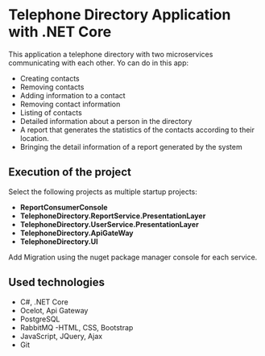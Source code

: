 # Telephone Directory Application with .NET Core
This application a telephone directory  with two microservices communicating with each other.
Yo can do in this app:
- Creating contacts
- Removing contacts
- Adding information to a contact
- Removing contact information 
- Listing of contacts
- Detailed information about a person in the directory
- A report that generates the statistics of the contacts according to their location.
- Bringing the detail information of a report generated by the system

## Execution of the project
Select the following projects as multiple startup projects:
- **ReportConsumerConsole**
- **TelephoneDirectory.ReportService.PresentationLayer**
- **TelephoneDirectory.UserService.PresentationLayer**
- **TelephoneDirectory.ApiGateWay**
- **TelephoneDirectory.UI**

Add Migration using the nuget package manager console for each service.


## Used technologies
- C#, .NET Core
- Ocelot, Api Gateway
- PostgreSQL
- RabbitMQ
-HTML, CSS, Bootstrap
- JavaScript, JQuery, Ajax
- Git
